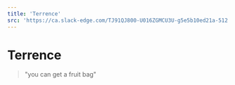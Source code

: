 ```yaml
---
title: 'Terrence'
src: 'https://ca.slack-edge.com/TJ91QJ800-U016ZGMCU3U-g5e5b10ed21a-512'
---
```


# Terrence

> "you can get a fruit bag"
